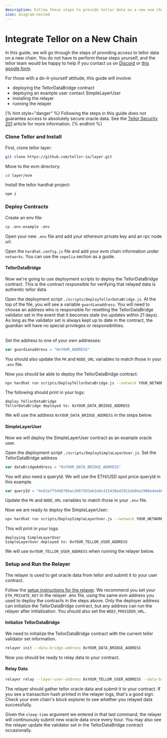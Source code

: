 ```yaml
---
description: Follow these steps to provide tellor data on a new evm chain
icon: diagram-nested
---
```


# Integrate Tellor on a New Chain

In this guide, we will go through the steps of providing access to tellor data on a new chain. You do not have to perform these steps yourself, and the tellor team would be happy to help if you contact us on [Discord](https://discord.com/invite/tellor) or [this google form](https://docs.google.com/forms/d/e/1FAIpQLSc5YEerq5y5_YBiQg7ZwDVw76o_1KmRmqXvzjeZlfshNKTvaQ/viewform).&#x20;

For those with a do-it-yourself attitude, this guide will involve:

* deploying the TellorDataBridge contract
* deploying an example user contact SimpleLayerUser
* installing the relayer
* running the relayer

{% hint style="danger" %}
Following the steps in this guide does not guarantee access to absolutely secure oracle data. See the [Tellor Security 201](https://tellor.io/blog/layer-security-201/) article for more information.
{% endhint %}

### Clone Tellor and Install

First, clone tellor layer:

```bash
git clone https://github.com/tellor-io/layer.git
```

Move to the evm directory:

```bash
cd layer/evm
```

Install the tellor hardhat project:

```bash
npm i
```

### Deploy Contracts

Create an env file:

```bash
cp .env.example .env
```

Open your new `.env` file and add your ethereum private key and an rpc node url.

Open the `hardhat.config.js` file and add your evm chain information under `networks`. You can use the `sepolia` section as a guide.

#### TellorDataBridge

Now we're going to use deployment scripts to deploy the TellorDataBridge contract. This is the contract responsible for verifying that relayed data is authentic tellor data.

Open the deployment script `./scripts/DeployTellorDataBridge.js`. At the top of the file, you will see a variable `guardianaddress`. You will need to choose an address who is responsible for resetting the TellorDataBridge validator set in the event that it becomes stale (no updates within 21 days). As long as the validator set is always kept up to date in the contract, the guardian will have no special privileges or responsibilities.

\
Set the address to one of your own addresses:

```js
var guardianaddress = "0xYOUR_ADDRESS"
```

You should also update the `PK` and `NODE_URL` variables to match those in your `.env` file.

Now you should be able to deploy the TellorDataBridge contract:

```bash
npx hardhat run scripts/DeployTellorDataBridge.js --network YOUR_NETWORK
```

The following should print in your logs:

```
deploy TellorDataBridge
TellorDataBridge deployed to: 0xYOUR_DATA_BRIDGE_ADDRESS
```

We will use the address `0xYOUR_DATA_BRIDGE_ADDRESS` in the steps below.

#### SimpleLayerUser

Now we will deploy the SimpleLayerUser contract as an example oracle user.

Open the deployment script `./scripts/DeploySimpleLayerUser.js`. Set the TellorDataBridge address

```js
var dataBridgeAddress = "0xYOUR_DATA_BRIDGE_ADDRESS"
```

You will also need a queryId. We will use the ETH/USD spot price queryId in this example.

```js
var queryId = "0x83a7f3d48786ac2667503a61e8c415438ed2922eb86a2906e4ee66d9a2ce4992"
```

Update the `PK` and `NODE_URL` variables to match those in your `.env` file.

Now we are ready to deploy the SimpleLayerUser:

```bash
npx hardhat run scripts/DeploySimpleLayerUser.js --network YOUR_NETWORK
```

This will print in your logs:

```
deploying SimpleLayerUser
SimpleLayerUser deployed to: 0xYOUR_TELLOR_USER_ADDRESS
```

We will use `0xYOUR_TELLOR_USER_ADDRESS` when running the relayer below.

### Setup and Run the Relayer

The relayer is used to get oracle data from tellor and submit it to your user contract.

Follow the [setup instructions for the relayer](https://docs.tellor.io/layer-docs/using-tellor-data/relay-data-to-evm-chains). We recommend you set your `ETH_PRIVATE_KEY` in the relayer .env file, using the same evm address you used to deploy the contracts in the steps above. Only the deployer address can initialize the TellorDataBridge contract, but any address can run the relayer after initialization. You should also set the `WEB3_PROVIDER_URL`.

#### Initialize TellorDataBridge

We need to initialize the TellorDataBridge contract with the current tellor validator set information.

```bash
relayer init --data-bridge-address 0xYOUR_DATA_BRIDGE_ADDRESS
```

Now you should be ready to relay data to your contract.

#### Relay Data

```bash
relayer relay --layer-user-address 0xYOUR_TELLOR_USER_ADDRESS --data-bridge-address 0xYOUR_DATA_BRIDGE_ADDRESS --contract-type SimpleLayerUser --sleep-time 3600
```

The relayer should gather tellor oracle data and submit it to your contract. If you see a transaction hash printed in the relayer logs, that's a good sign. Check your evm chain's block explorer to see whether you relayed data successfully.

Given the `sleep-time` argument we entered in that last command, the relayer will continuously submit new oracle data once every hour. You may also see the relayer update the validator set in the TellorDataBridge contract occasionally.

